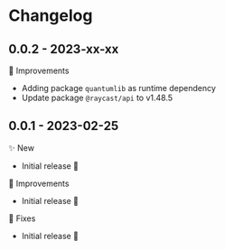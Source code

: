 # Changelog

## 0.0.2 - 2023-xx-xx

💎 Improvements

- Adding package `quantumlib` as runtime dependency
- Update package `@raycast/api` to v1.48.5

## 0.0.1 - 2023-02-25

✨ New

- Initial release 🥳

💎 Improvements

- Initial release 🥳

🐞 Fixes

- Initial release 🥳
